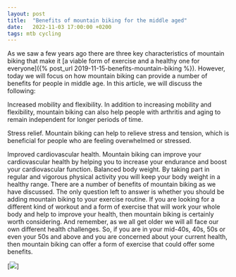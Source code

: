 ```yaml
---
layout: post
title:  "Benefits of mountain biking for the middle aged"
date:   2022-11-03 17:00:00 +0200
tags: mtb cycling 
---
```

As we saw a few years ago there are three key characteristics of mountain biking that make it [a viable form of exercise and a healthy one for everyone]({% post_url 2019-11-15-benefits-mountain-biking %}). However, today we will focus on how mountain biking can provide a number of benefits for people in middle age. In this article, we will discuss the following:

Increased mobility and flexibility. In addition to increasing mobility and flexibility, mountain biking can also help people with arthritis and aging to remain independent for longer periods of time.

Stress relief. Mountain biking can help to relieve stress and tension, which is beneficial for people who are feeling overwhelmed or stressed.

Improved cardiovascular health. Mountain biking can improve your cardiovascular health by helping you to increase your endurance and boost your cardiovascular function.
Balanced body weight. By taking part in regular and vigorous physical activity you will keep your body weight in a healthy range.
There are a number of benefits of mountain biking as we have discussed. The only question left to answer is whether you should be adding mountain biking to your exercise routine.
If you are looking for a different kind of workout and a form of exercise that will work your whole body and help to improve your health, then mountain biking is certainly worth considering.
And remember, as we all get older we will all face our own different health challenges. So, if you are in your mid-40s, 40s, 50s or even your 50s and above and you are concerned about your current health, then mountain biking can offer a form of exercise that could offer some benefits.

[![](https://images.singletracks.com/blog/wp-content/uploads/2015/10/G1116097.jpg)]